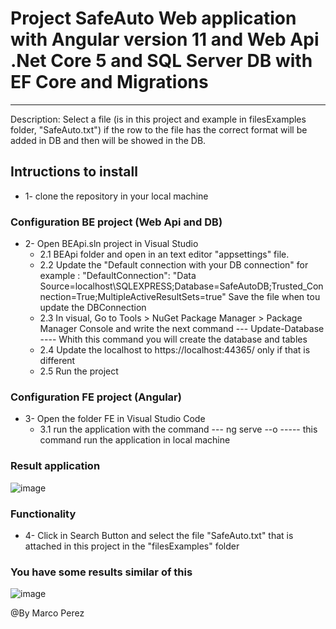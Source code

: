 # Project SafeAuto Web application with Angular version 11 and Web Api .Net Core 5 and SQL Server DB with EF Core and Migrations

***
Description: Select a file (is in this project and example in filesExamples folder, "SafeAuto.txt") if the row to the file has the correct  format will be added in DB and then will be showed in the DB.

## Intructions to install 
* 1- clone the repository in your local machine

### Configuration BE project (Web Api and DB)
* 2- Open BEApi.sln project in Visual Studio
  * 2.1 BEApi folder and open in an text editor "appsettings" file.
  * 2.2 Update the "Default connection with your DB connection" for example : "DefaultConnection": "Data Source=localhost\\SQLEXPRESS;Database=SafeAutoDB;Trusted_Connection=True;MultipleActiveResultSets=true" Save the file when tou update the DBConnection
  * 2.3 In visual,  Go to Tools > NuGet Package Manager > Package Manager Console and write the next command ---     Update-Database   ----  Whith this command you will create the database and tables
  * 2.4 Update the localhost to https://localhost:44365/ only if that is different
  * 2.5 Run the project

### Configuration FE project (Angular)
* 3- Open the folder FE in Visual Studio Code
  * 3.1 run the application with the command ---     ng serve --o       -----  this command run the application in local machine

### Result application
![image](https://user-images.githubusercontent.com/15023112/110024158-a5790100-7cf3-11eb-8db7-1ccb2c24dd59.png)


### Functionality 
* 4- Click in Search Button and select the file "SafeAuto.txt" that is attached in this project in the "filesExamples" folder

### You have some results similar of this

![image](https://user-images.githubusercontent.com/15023112/110024829-351eaf80-7cf4-11eb-9dcc-5829c21ebbc1.png)

@By Marco Perez
